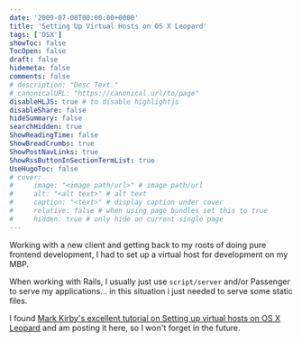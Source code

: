 ```yaml
---
date: '2009-07-08T00:00:00+0000'
title: 'Setting Up Virtual Hosts on OS X Leopard'
tags: ['OSX']
showToc: false
TocOpen: false
draft: false
hidemeta: false
comments: false
# description: "Desc Text."
# canonicalURL: "https://canonical.url/to/page"
disableHLJS: true # to disable highlightjs
disableShare: false
hideSummary: false
searchHidden: true
ShowReadingTime: false
ShowBreadCrumbs: true
ShowPostNavLinks: true
ShowRssButtonInSectionTermList: true
UseHugoToc: false
# cover:
#     image: "<image path/url>" # image path/url
#     alt: "<alt text>" # alt text
#     caption: "<text>" # display caption under cover
#     relative: false # when using page bundles set this to true
#     hidden: true # only hide on current single page
---
```


Working with a new client and getting back to my roots of doing pure frontend development, I had to set up a virtual host for development on my MBP.

When working with Rails, I usually just use `script/server` and/or Passenger to serve my applications... in this situation i just needed to serve some static files.

I found [Mark Kirby's excellent tutorial on Setting up virtual hosts on OS X Leopard](http://mark-kirby.co.uk/2008/setting-up-virtual-hosts-on-os-x-leopard/) and am posting it here, so I won't forget in the future.
